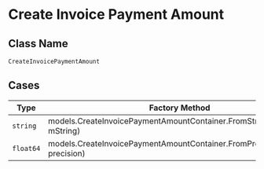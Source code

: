 
# Create Invoice Payment Amount

## Class Name

`CreateInvoicePaymentAmount`

## Cases

| Type | Factory Method |
|  --- | --- |
| `string` | models.CreateInvoicePaymentAmountContainer.FromString(string mString) |
| `float64` | models.CreateInvoicePaymentAmountContainer.FromPrecision(float64 precision) |

